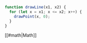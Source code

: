 ```js
function drawLine(x1, x2) {
  for (let x = x1; x <= x2; x++) {
    drawPoint(x, 0);
  }
}
```

[[#math|Math]]
